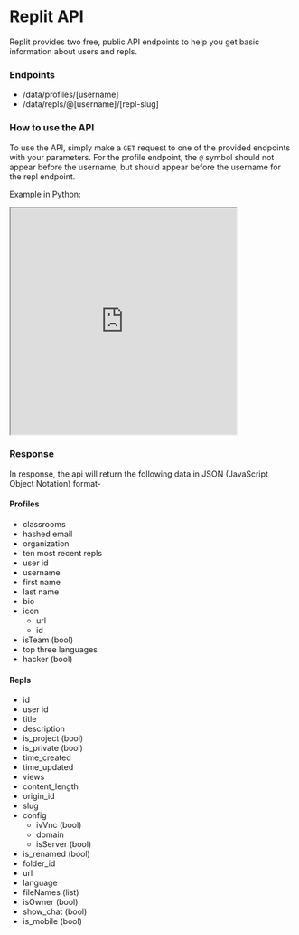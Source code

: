 # Replit API
Replit provides two free, public API endpoints to help you get basic information about users and repls.

### Endpoints
- /data/profiles/[username]
- /data/repls/@[username]/[repl-slug]
  
### How to use the API
To use the API, simply make a ` GET ` request to one of the provided endpoints with your parameters. For the profile endpoint, the ` @ ` symbol should not appear before the username, but should appear before the username for the repl endpoint.

Example in Python:
<iframe src="https://replit.com/@CoolCoderSJ/GoodAdventurousObjectcode?lite=true" height="400px" width="400px"></iframe>

### Response
In response, the api will return the following data in JSON (JavaScript Object Notation) format-

#### Profiles
- classrooms
- hashed email
- organization
- ten most recent repls
- user id
- username
- first name
- last name
- bio
- icon
  - url
  - id
- isTeam (bool)
- top three languages
- hacker (bool)

#### Repls
- id
- user id
- title
- description
- is_project (bool)
- is_private (bool)
- time_created
- time_updated
- views
- content_length
- origin_id
- slug
- config
    - ivVnc (bool)
    - domain
    - isServer (bool)
- is_renamed (bool)
- folder_id
- url
- language
- fileNames (list)
- isOwner (bool)
- show_chat (bool)
- is_mobile (bool)
